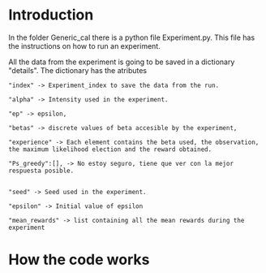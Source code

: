 # Introduction

In the folder Generic_cal there is a python file Experiment.py. This file has the instructions on how to run an experiment.

All the data from the experiment is going to be saved in a dictionary "details". The dictionary has the atributes
```
"index" -> Experiment_index to save the data from the run.

"alpha" -> Intensity used in the experiment.

"ep" -> epsilon,

"betas" -> discrete values of beta accesible by the experiment,

"experience" -> Each element contains the beta used, the observation, the maximum likelihood election and the reward obtained.

"Ps_greedy":[], -> No estoy seguro, tiene que ver con la mejor respuesta posible.


"seed" -> Seed used in the experiment.

"epsilon" -> Initial value of epsilon

"mean_rewards" -> list containing all the mean rewards during the experiment
```

# How the code works
